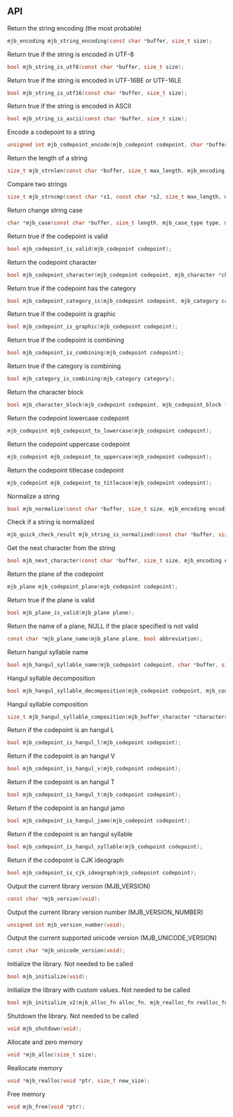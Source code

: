 ## API

Return the string encoding (the most probable)

```c
mjb_encoding mjb_string_encoding(const char *buffer, size_t size);
```

Return true if the string is encoded in UTF-8

```c
bool mjb_string_is_utf8(const char *buffer, size_t size);
```

Return true if the string is encoded in UTF-16BE or UTF-16LE

```c
bool mjb_string_is_utf16(const char *buffer, size_t size);
```

Return true if the string is encoded in ASCII

```c
bool mjb_string_is_ascii(const char *buffer, size_t size);
```

Encode a codepoint to a string

```c
unsigned int mjb_codepoint_encode(mjb_codepoint codepoint, char *buffer, size_t size, mjb_encoding encoding);
```

Return the length of a string

```c
size_t mjb_strnlen(const char *buffer, size_t max_length, mjb_encoding encoding);
```

Compare two strings

```c
size_t mjb_strncmp(const char *s1, const char *s2, size_t max_length, mjb_encoding encoding);
```

Return change string case

```c
char *mjb_case(const char *buffer, size_t length, mjb_case_type type, mjb_encoding encoding);
```

Return true if the codepoint is valid

```c
bool mjb_codepoint_is_valid(mjb_codepoint codepoint);
```

Return the codepoint character

```c
bool mjb_codepoint_character(mjb_codepoint codepoint, mjb_character *character);
```

Return true if the codepoint has the category

```c
bool mjb_codepoint_category_is(mjb_codepoint codepoint, mjb_category category);
```

Return true if the codepoint is graphic

```c
bool mjb_codepoint_is_graphic(mjb_codepoint codepoint);
```

Return true if the codepoint is combining

```c
bool mjb_codepoint_is_combining(mjb_codepoint codepoint);
```

Return true if the category is combining

```c
bool mjb_category_is_combining(mjb_category category);
```

Return the character block

```c
bool mjb_character_block(mjb_codepoint codepoint, mjb_codepoint_block *block);
```

Return the codepoint lowercase codepoint

```c
mjb_codepoint mjb_codepoint_to_lowercase(mjb_codepoint codepoint);
```

Return the codepoint uppercase codepoint

```c
mjb_codepoint mjb_codepoint_to_uppercase(mjb_codepoint codepoint);
```

Return the codepoint titlecase codepoint

```c
mjb_codepoint mjb_codepoint_to_titlecase(mjb_codepoint codepoint);
```

Normalize a string

```c
bool mjb_normalize(const char *buffer, size_t size, mjb_encoding encoding, mjb_normalization form, mjb_normalization_result *result);
```

Check if a string is normalized

```c
mjb_quick_check_result mjb_string_is_normalized(const char *buffer, size_t size, mjb_encoding encoding, mjb_normalization form);
```

Get the next character from the string

```c
bool mjb_next_character(const char *buffer, size_t size, mjb_encoding encoding, mjb_next_character_fn fn);
```

Return the plane of the codepoint

```c
mjb_plane mjb_codepoint_plane(mjb_codepoint codepoint);
```

Return true if the plane is valid

```c
bool mjb_plane_is_valid(mjb_plane plane);
```

Return the name of a plane, NULL if the place specified is not valid

```c
const char *mjb_plane_name(mjb_plane plane, bool abbreviation);
```

Return hangul syllable name

```c
bool mjb_hangul_syllable_name(mjb_codepoint codepoint, char *buffer, size_t size);
```

Hangul syllable decomposition

```c
bool mjb_hangul_syllable_decomposition(mjb_codepoint codepoint, mjb_codepoint *codepoints);
```

Hangul syllable composition

```c
size_t mjb_hangul_syllable_composition(mjb_buffer_character *characters, size_t characters_len);
```

Return if the codepoint is an hangul L

```c
bool mjb_codepoint_is_hangul_l(mjb_codepoint codepoint);
```

Return if the codepoint is an hangul V

```c
bool mjb_codepoint_is_hangul_v(mjb_codepoint codepoint);
```

Return if the codepoint is an hangul T

```c
bool mjb_codepoint_is_hangul_t(mjb_codepoint codepoint);
```

Return if the codepoint is an hangul jamo

```c
bool mjb_codepoint_is_hangul_jamo(mjb_codepoint codepoint);
```

Return if the codepoint is an hangul syllable

```c
bool mjb_codepoint_is_hangul_syllable(mjb_codepoint codepoint);
```

Return if the codepoint is CJK ideograph

```c
bool mjb_codepoint_is_cjk_ideograph(mjb_codepoint codepoint);
```

Output the current library version (MJB_VERSION)

```c
const char *mjb_version(void);
```

Output the current library version number (MJB_VERSION_NUMBER)

```c
unsigned int mjb_version_number(void);
```

Output the current supported unicode version (MJB_UNICODE_VERSION)

```c
const char *mjb_unicode_version(void);
```

Initialize the library. Not needed to be called

```c
bool mjb_initialize(void);
```

Initialize the library with custom values. Not needed to be called

```c
bool mjb_initialize_v2(mjb_alloc_fn alloc_fn, mjb_realloc_fn realloc_fn, mjb_free_fn free_fn);
```

Shutdown the library. Not needed to be called

```c
void mjb_shutdown(void);
```

Allocate and zero memory

```c
void *mjb_alloc(size_t size);
```

Reallocate memory

```c
void *mjb_realloc(void *ptr, size_t new_size);
```

Free memory

```c
void mjb_free(void *ptr);
```